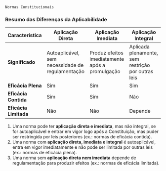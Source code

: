 	Normas Constitucionais
### **Resumo das Diferenças** da Aplicabilidade

| **Característica**    | **Aplicação Direta**                             | **Aplicação Imediata**                          | **Aplicação Integral**                             |
| --------------------- | ------------------------------------------------ | ----------------------------------------------- | -------------------------------------------------- |
| **Significado**       | Autoaplicável, sem necessidade de regulamentação | Produz efeitos imediatamente após a promulgação | Aplicada plenamente, sem restrição por outras leis |
| **Eficácia Plena**    | Sim                                              | Sim                                             | Sim                                                |
| **Eficácia Contida**  | Sim                                              | Sim                                             | Não                                                |
| **Eficácia Limitada** | Não                                              | Não                                             | Depende                                            |
1. Uma norma pode ter **aplicação direta e imediata**, mas não integral, se for autoaplicável e entrar em vigor logo após a Constituição, mas puder ser restringida por leis posteriores (ex.: normas de eficácia contida).
2. Uma norma com **aplicação direta, imediata e integral** é autoaplicável, entra em vigor imediatamente e não pode ser limitada por outras leis (ex.: normas de eficácia plena).
3. Uma norma sem **aplicação direta nem imediata** depende de regulamentação para produzir efeitos (ex.: normas de eficácia limitada).